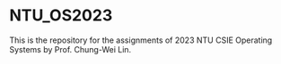 # NTU_OS2023
This is the repository for the assignments of 2023 NTU CSIE Operating Systems by Prof. Chung-Wei Lin.
